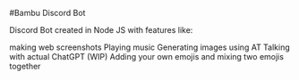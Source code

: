 #Bambu Discord Bot

Discord Bot created in Node JS with features like:

 making web screenshots
 Playing music
 Generating images using AT
 Talking with actual ChatGPT (WIP)
 Adding your own emojis and mixing two emojis together 
